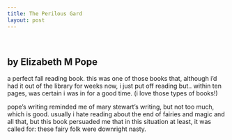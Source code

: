 ```yaml
---
title: The Perilous Gard
layout: post
---
```


<div class="powells">
  <txp:wm_powells_img isbn="0618150730" /><br /> <txp:wm_powells_link isbn="0618150730" />
</div>

## by Elizabeth M Pope 

a perfect fall reading book. this was one of those books that, although i&#8217;d had it out of the library for weeks now, i just put off reading but.. within ten pages, was certain i was in for a good time. (i love those types of books!)

pope&#8217;s writing reminded me of mary stewart&#8217;s writing, but not too much, which is good. usually i hate reading about the end of fairies and magic and all that, but this book persuaded me that in this situation at least, it was called for: these fairy folk were downright nasty.

&nbsp;